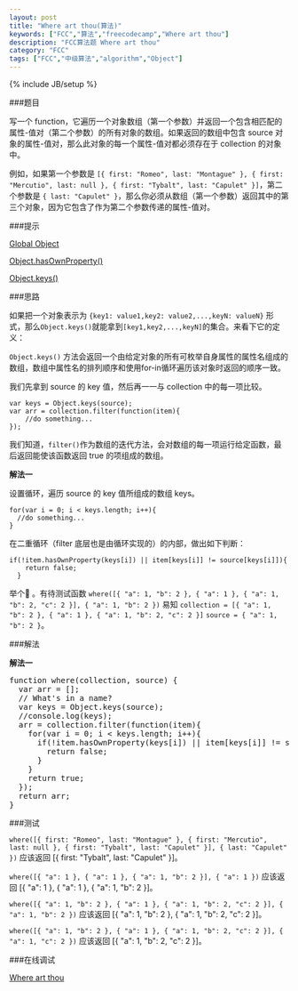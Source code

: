 ```yaml
---
layout: post
title: "Where art thou(算法)"
keywords: ["FCC","算法","freecodecamp","Where art thou"]
description: "FCC算法题 Where art thou"
category: "FCC"
tags: ["FCC","中级算法","algorithm","Object"]
---
```

{% include JB/setup %}

###题目

写一个 function，它遍历一个对象数组（第一个参数）并返回一个包含相匹配的属性-值对（第二个参数）的所有对象的数组。如果返回的数组中包含 source 对象的属性-值对，那么此对象的每一个属性-值对都必须存在于 collection 的对象中。

例如，如果第一个参数是 `[{ first: "Romeo", last: "Montague" }, { first: "Mercutio", last: null }, { first: "Tybalt", last: "Capulet" }]`，第二个参数是 `{ last: "Capulet" }`，那么你必须从数组（第一个参数）返回其中的第三个对象，因为它包含了作为第二个参数传递的属性-值对。

###提示

[Global Object](https://developer.mozilla.org/zh-CN/docs/Web/JavaScript/Reference/Global_Objects/Object)

[Object.hasOwnProperty()](https://developer.mozilla.org/zh-CN/docs/Web/JavaScript/Reference/Global_Objects/Object/hasOwnProperty)

[Object.keys()](https://developer.mozilla.org/zh-CN/docs/Web/JavaScript/Reference/Global_Objects/Object/keys)

###思路

如果把一个对象表示为 `{key1: value1,key2: value2,...,keyN: valueN}` 形式，那么`Object.keys()`就能拿到`[key1,key2,...,keyN]`的集合。来看下它的定义：

`Object.keys()` 方法会返回一个由给定对象的所有可枚举自身属性的属性名组成的数组，数组中属性名的排列顺序和使用for-in循环遍历该对象时返回的顺序一致。

我们先拿到 source 的 key 值，然后再一一与 collection 中的每一项比较。

	var keys = Object.keys(source); 
	var arr = collection.filter(function(item){
		//do something...
	});

我们知道，`filter()`作为数组的迭代方法，会对数组的每一项运行给定函数，最后返回能使该函数返回 true 的项组成的数组。

**解法一**

设置循环，遍历 source 的 key 值所组成的数组 keys。

	for(var i = 0; i < keys.length; i++){
      //do something... 
    }   

在二重循环（filter 底层也是由循环实现的）的内部，做出如下判断：

	if(!item.hasOwnProperty(keys[i]) || item[keys[i]] != source[keys[i]]){
        return false;
      }   

举个🌰 。有待测试函数
	`where([{ "a": 1, "b": 2 }, { "a": 1 }, { "a": 1, "b": 2, "c": 2 }], { "a": 1, "b": 2 })`
易知 
	`collection = [{ "a": 1, "b": 2 }, { "a": 1 }, { "a": 1, "b": 2, "c": 2 }]`
	`source = { "a": 1, "b": 2 }`。

###解法

**解法一**

<pre>
function where(collection, source) {
  var arr = [];
  // What's in a name?
  var keys = Object.keys(source);
  //console.log(keys);
  arr = collection.filter(function(item){
    for(var i = 0; i < keys.length; i++){
      if(!item.hasOwnProperty(keys[i]) || item[keys[i]] != source[keys[i]]){
        return false;
      }    
    }   
    return true;
  });
  return arr;
}
</pre>

###测试

`where([{ first: "Romeo", last: "Montague" }, { first: "Mercutio", last: null }, { first: "Tybalt", last: "Capulet" }], { last: "Capulet" })` 应该返回 [{ first: "Tybalt", last: "Capulet" }]。

`where([{ "a": 1 }, { "a": 1 }, { "a": 1, "b": 2 }], { "a": 1 })` 应该返回 [{ "a": 1 }, { "a": 1 }, { "a": 1, "b": 2 }]。

`where([{ "a": 1, "b": 2 }, { "a": 1 }, { "a": 1, "b": 2, "c": 2 }], { "a": 1, "b": 2 })` 应该返回 [{ "a": 1, "b": 2 }, { "a": 1, "b": 2, "c": 2 }]。

`where([{ "a": 1, "b": 2 }, { "a": 1 }, { "a": 1, "b": 2, "c": 2 }], { "a": 1, "c": 2 })` 应该返回 [{ "a": 1, "b": 2, "c": 2 }]。

###在线调试

[Where art thou](https://freecodecamp.cn/challenges/where-art-thou)